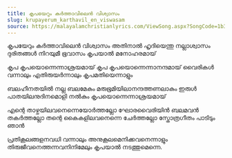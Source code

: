 ```yaml
---
title: കൃപയേറും കർത്താവിലെൻ വിശ്വാസം 
slug: krupayerum_karthavil_en_viswasam
source: https://malayalamchristianlyrics.com/ViewSong.aspx?SongCode=1b309bbe-6d6b-4d8c-8a55-ce6255cbc252
---
```


കൃപയേറും കർത്താവിലെൻ വിശ്വാസം
അതിനാൽ ഹൃദിയെന്തു നല്ലാശ്വാസം
ദുരിതങ്ങൾ നിറയുമീ ഭൂവാസം കൃപയാൽ മനോഹരമായ്

കൃപ കൃപയൊന്നെന്നാശ്രയമായ്
കൃപ കൃപയൊന്നെന്നാനന്ദമായ്
വൈരികൾ വന്നാലും എതിരുയർന്നാലും
കൃപമതിയെന്നാളും

ബലഹീനതയിൽ നല്ല ബലമേകും
മരുഭൂമിയിലാനന്ദത്തണലാകും
ഇരുൾ പാതയിലനുദിനമൊളി നൽകും
കൃപയൊന്നെന്നാശ്രയമായ്

എന്റെ താഴ്ചയിലവനെന്നെയോർത്തല്ലോ
ഘോരവൈരിയിൻ ബലമവൻ തകർത്തല്ലോ
തന്റെ കൈകളിലവനെന്നെ ചേർത്തല്ലോ
സ്തോത്രഗീതം പാടിടും ഞാൻ

പ്രതികൂലങ്ങളനവധി വന്നാലും
അനുകൂലമെനിക്കവനെന്നാളും
തിരുജീവനെത്തന്നവനിനിമേലും
കൃപയാൽ നടത്തുമെന്നെ.
